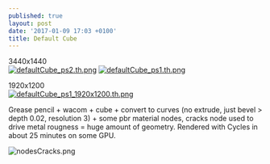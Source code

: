 ```yaml
---
published: true
layout: post
date: '2017-01-09 17:03 +0100'
title: Default Cube
---
```

3440x1440  
[![defaultCube_ps2.th.png](https://cdn.scrot.moe/images/2017/01/09/defaultCube_ps2.th.png)](https://cdn.scrot.moe/images/2017/01/09/defaultCube_ps2.png) 
[![defaultCube_ps1.th.png](https://cdn.scrot.moe/images/2017/01/09/defaultCube_ps1.th.png)](https://cdn.scrot.moe/images/2017/01/09/defaultCube_ps1.png)

1920x1200  
[![defaultCube_ps1_1920x1200.th.png](https://cdn.scrot.moe/images/2017/01/09/defaultCube_ps1_1920x1200.th.png)](https://cdn.scrot.moe/images/2017/01/09/defaultCube_ps1_1920x1200.png)

Grease pencil + wacom + cube + convert to curves (no extrude, just bevel > depth 0.02, resolution 3) + some pbr material nodes, cracks node used to drive metal rougness = huge amount of geometry. Rendered with Cycles in about 25 minutes on some GPU.

![nodesCracks.png]({{site.baseurl}}/media/nodesCracks.png)
